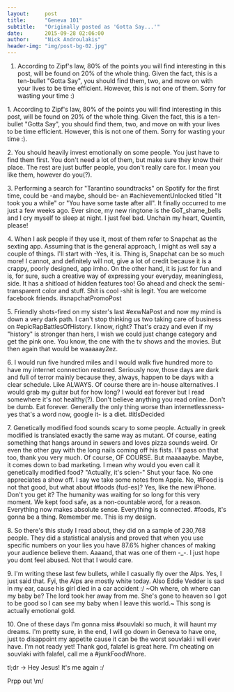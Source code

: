```yaml
---
layout:     post
title:      "Geneva 101"
subtitle:   "Originally posted as 'Gotta Say...'"
date:       2015-09-28 02:06:00
author:     "Nick Androulakis"
header-img: "img/post-bg-02.jpg"
---
```


1. According to Zipf's law, 80% of the points you will find interesting in this post, will be found on 20% of the whole thing. Given the fact, this is a ten-bullet "Gotta Say", you should find them, two, and move on with your lives to be time efficient. However, this is not one of them. Sorry for wasting your time :)

<p>
1. According to Zipf's law, 80% of the points you will find interesting in this post, will be found on 20% of the whole thing. Given the fact, this is a ten-bullet "Gotta Say", you should find them, two, and move on with your lives to be time efficient. However, this is not one of them. Sorry for wasting your time :).</p>
<p>
2. You should heavily invest emotionally on some people. You just have to find them first. You don't need a lot of them, but make sure they know their place. The rest are just buffer people, you don't really care for. I mean you like them, however do you(?). </p>
<p>
3. Performing a search for "Tarantino soundtracks" on Spotify for the first time, could be -and maybe, should be- an #achievementUnlocked titled "It took you a while" or "You have some taste after all". It finally occurred to me just a few weeks ago. Ever since, my new ringtone is the GoT_shame_bells and I cry myself to sleep at night. I just feel bad. Unchain my heart, Quentin, please! </p>
<p>
4. When I ask people if they use it, most of them refer to Snapchat as the sexting app. Assuming that is the general approach, I might as well say a couple of things. I'll start with -Yes, it is. Thing is, Snapchat can be so much more! I cannot, and definitely will not, give a lot of credit because it is a crappy, poorly designed, app imho. On the other hand, it is just for fun and is, for sure, such a creative way of expressing your everyday, meaningless, side. It has a shitload of hidden features too! Go ahead and check the semi-transparent color and stuff. Shit is cool -shit is legit. You are welcome facebook friends. #snapchatPromoPost</p>
<p>
5. Friendly shots-fired on my sister's last #exwNaPost and now my mind is down a very dark path. I can't stop thinking us two taking care of business on #epicRapBattlesOfHistory. I know, right? That's crazy and even if my "history" is stronger than hers, I wish we could just change category and get the pink one. You know, the one with the tv shows and the movies. But then again that would be waaaaay2ez.</p>
<p>
6. I would run five hundred miles and I would walk five hundred more to have my internet connection restored. Seriously now, those days are dark and full of terror mainly because they, always, happen to be days with a clear schedule. Like ALWAYS. Of course there are in-house alternatives. I would grab my guitar but for how long? I would eat forever but I read somewhere it's not healthy(?). Don't believe anything you read online. Don't be dumb. Eat forever. Generally the only thing worse than internetlessness-yes that's a word now, google it- is a diet. #itIsDecided</p>
<p>
7. Genetically modified food sounds scary to some people. Actually in greek modified is translated exactly the same way as mutant. Of course, eating something that hangs around in sewers and loves pizza sounds weird. Or even the other guy with the long nails coming off his fists. I'll pass on that too, thank you very much. Of course, OF COURSE. But maaaaaybe. Maybe, it comes down to bad marketing. I mean why would you even call it genetically modified food? "Actually, it's scien-" Shut your face. No one appreciates a show off. I say we take some notes from Apple. No, #iFood is not that good, but what about #foods (fud-es)? Yes, like the new iPhone. Don't you get it? The humanity was waiting for so long for this very moment. We kept food safe, as a non-countable word, for a reason. Everything now makes absolute sense. Everything is connected. #foods, it's gonna be a thing. Remember me. This is my design.</p>
<p>
8. So there's this study I read about, they did on a sample of 230,768 people. They did a statistical analysis and proved that when you use specific numbers on your lies you have 87.6% higher chances of making your audience believe them. Aaaand, that was one of them -_-. I just hope you dont feel abused. Not that I would care. </p>
<p>
9. I'm writing these last few bullets, while I casually fly over the Alps. Yes, I just said that. Fyi, the Alps are mostly white today. Also Eddie Vedder is sad in my ear, cause his girl died in a car accident :/ ~Oh where, oh where can my baby be? The lord took her away from me. She's gone to heaven so I got to be good so I can see my baby when I leave this world.~ This song is actually emotional gold. </p>
<p>
10. One of these days I'm gonna miss #souvlaki so much, it will haunt my dreams. I'm pretty sure, in the end, I will go down in Geneva to have one, just to disappoint my appetite cause it can be the worst souvlaki i will ever have. I'm not ready yet! Thank god, falafel is great here. I'm cheating on souvlaki with falafel, call me a #junkFoodWhore.</p>
<p>
tl;dr -> Hey Jesus! It's me again :/</p>
<p>
Prpp out \m/</p>
